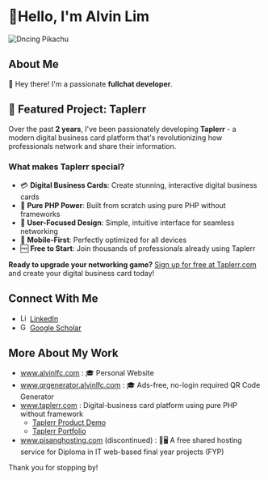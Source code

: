 # 👋Hello, I'm Alvin Lim

![Dncing Pikachu](https://alvinlfc.com/image/pikachu.gif)

## About Me

👋 Hey there! I'm a passionate **fullchat developer**.

## 🚀 Featured Project: Taplerr

Over the past **2 years**, I've been passionately developing **Taplerr** - a modern digital business card platform that's revolutionizing how professionals network and share their information.

### What makes Taplerr special?

- 💳 **Digital Business Cards**: Create stunning, interactive digital business cards
- 🔧 **Pure PHP Power**: Built from scratch using pure PHP without frameworks
- 🎯 **User-Focused Design**: Simple, intuitive interface for seamless networking
- 📱 **Mobile-First**: Perfectly optimized for all devices
- 🆓 **Free to Start**: Join thousands of professionals already using Taplerr

**Ready to upgrade your networking game?** [Sign up for free at Taplerr.com](https://staging.taplerr.com/registration) and create your digital business card today!

## Connect With Me

- <img src="https://upload.wikimedia.org/wikipedia/commons/thumb/8/81/LinkedIn_icon.svg/2048px-LinkedIn_icon.svg.png" width="15" height="15" alt="LinkedIn Logo"> [LinkedIn](https://www.linkedin.com/in/alvin-lim-fang-chuen/)
- <img src="https://upload.wikimedia.org/wikipedia/commons/thumb/c/c7/Google_Scholar_logo.svg/2048px-Google_Scholar_logo.svg.png" width="15" height="15" alt="Google Scholar Logo"> [Google Scholar](https://scholar.google.com/citations?user=HPcSi-0AAAAJ&hl=en)

## More About My Work

- <a href="https://www.alvinlfc.com" target="_blank">www.alvinlfc.com</a> : 🎓 Personal Website
- <a href="https://www.qrgenerator.alvinlfc.com" target="_blank">www.qrgenerator.alvinlfc.com</a> : 🎓 Ads-free, no-login required QR Code Generator
- <a href="https://www.taplerr.com" target="_blank">www.taplerr.com</a> : Digital-business card platform using pure PHP without framework
  - <a href="https://www.youtube.com/shorts/x457xs1MIOg?feature=share" target="_blank">Taplerr Product Demo</a>
  - <a href="https://alvinlfc.com/portfolio/taplerr/" target="_blank">Taplerr Portfolio</a>
- <a href="https://www.pisanghosting.com" target="_blank">www.pisanghosting.com </a> (discontinued) : 🍌🖥️ A free shared hosting service for Diploma in IT web-based final year projects (FYP)

Thank you for stopping by!
